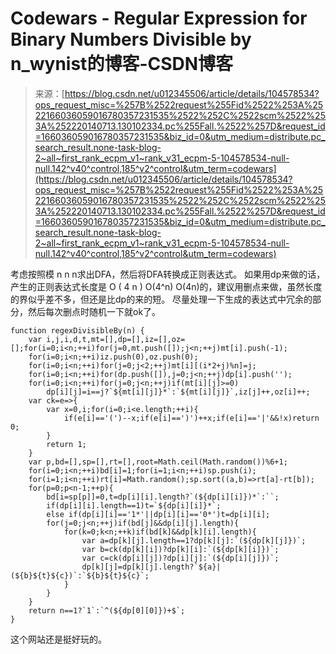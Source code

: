 <!--yml
category: codewars
date: 2022-08-13 11:39:51
-->

# Codewars - Regular Expression for Binary Numbers Divisible by n_wynist的博客-CSDN博客

> 来源：[https://blog.csdn.net/u012345506/article/details/104578534?ops_request_misc=%257B%2522request%255Fid%2522%253A%2522166036059016780357231535%2522%252C%2522scm%2522%253A%252220140713.130102334.pc%255Fall.%2522%257D&request_id=166036059016780357231535&biz_id=0&utm_medium=distribute.pc_search_result.none-task-blog-2~all~first_rank_ecpm_v1~rank_v31_ecpm-5-104578534-null-null.142^v40^control,185^v2^control&utm_term=codewars](https://blog.csdn.net/u012345506/article/details/104578534?ops_request_misc=%257B%2522request%255Fid%2522%253A%2522166036059016780357231535%2522%252C%2522scm%2522%253A%252220140713.130102334.pc%255Fall.%2522%257D&request_id=166036059016780357231535&biz_id=0&utm_medium=distribute.pc_search_result.none-task-blog-2~all~first_rank_ecpm_v1~rank_v31_ecpm-5-104578534-null-null.142^v40^control,185^v2^control&utm_term=codewars)

考虑按照模 n n n求出DFA，然后将DFA转换成正则表达式。
如果用dp来做的话，产生的正则表达式长度是 O ( 4 n ) O(4^n) O(4n)的，建议用删点来做，虽然长度的界似乎差不多，但还是比dp的来的短。
尽量处理一下生成的表达式中冗余的部分，然后每次删点时随机一下就ok了。

```
function regexDivisibleBy(n) {
	var i,j,i,d,t,mt=[],dp=[],iz=[],oz=[];for(i=0;i<n;++i)for(j=0,mt.push([]);j<n;++j)mt[i].push(-1);
	for(i=0;i<n;++i)iz.push(0),oz.push(0);
	for(i=0;i<n;++i)for(j=0;j<2;++j)mt[i][(i*2+j)%n]=j;
	for(i=0;i<n;++i)for(dp.push([]),j=0;j<n;++j)dp[i].push('');
	for(i=0;i<n;++i)for(j=0;j<n;++j)if(mt[i][j]>=0)
	    dp[i][j]=i==j?`${mt[i][j]}*`:`${mt[i][j]}`,iz[j]++,oz[i]++;
	var ck=e=>{
	    var x=0,i;for(i=0;i<e.length;++i){
	        if(e[i]=='(')--x;if(e[i]==')')++x;if(e[i]=='|'&&!x)return 0;
	    }
	    return 1;
	}
	var p,bd=[],sp=[],rt=[],root=Math.ceil(Math.random())%6+1;
	for(i=0;i<n;++i)bd[i]=1;for(i=1;i<n;++i)sp.push(i);
	for(i=1;i<n;++i)rt[i]=Math.random();sp.sort((a,b)=>rt[a]-rt[b]);
	for(p=0;p<n-1;++p){
	    bd[i=sp[p]]=0,t=dp[i][i].length?`(${dp[i][i]})*`:``;
	    if(dp[i][i].length==1)t=`${dp[i][i]}*`;
	    else if(dp[i][i]=='1*'||dp[i][i]=='0*')t=dp[i][i];
	    for(j=0;j<n;++j)if(bd[j]&&dp[i][j].length){
	        for(k=0;k<n;++k)if(bd[k]&&dp[k][i].length){
	            var a=dp[k][j].length==1?dp[k][j]:`(${dp[k][j]})`;
	            var b=ck(dp[k][i])?dp[k][i]:`(${dp[k][i]})`;
	            var c=ck(dp[i][j])?dp[i][j]:`(${dp[i][j]})`;
	            dp[k][j]=dp[k][j].length?`${a}|(${b}${t}${c})`:`${b}${t}${c}`;
	        }
	    }
	}
	return n==1?`1`:`^(${dp[0][0]})+$`;
} 
```

这个网站还是挺好玩的。